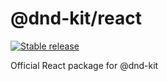 # @dnd-kit/react

[![Stable release](https://img.shields.io/npm/v/@dnd-kit/react.svg)](https://npm.im/@dnd-kit/react)

Official React package for @dnd-kit
